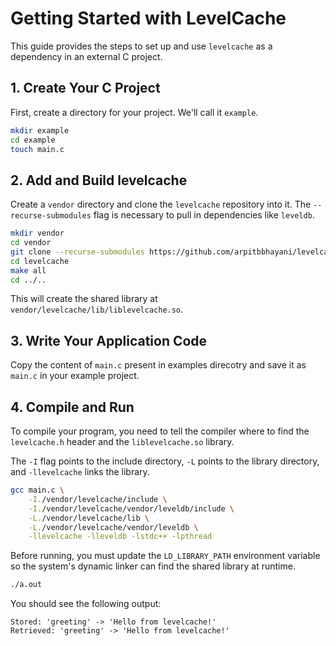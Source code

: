 # Getting Started with LevelCache

This guide provides the steps to set up and use `levelcache` as a dependency in an external C project.

## 1. Create Your C Project

First, create a directory for your project. We'll call it `example`.

```bash
mkdir example
cd example
touch main.c
```

## 2. Add and Build levelcache

Create a `vendor` directory and clone the `levelcache` repository into it. The `--recurse-submodules` flag is necessary to pull in dependencies like `leveldb`.

```bash
mkdir vendor
cd vendor
git clone --recurse-submodules https://github.com/arpitbbhayani/levelcache.git
cd levelcache
make all
cd ../..
```

This will create the shared library at `vendor/levelcache/lib/liblevelcache.so`.

## 3. Write Your Application Code

Copy the content of `main.c` present in examples direcotry and save it as `main.c` in your example project.

## 4. Compile and Run

To compile your program, you need to tell the compiler where to find the `levelcache.h` header and the `liblevelcache.so` library.

The `-I` flag points to the include directory, `-L` points to the library directory, and `-llevelcache` links the library.

```bash
gcc main.c \
    -I./vendor/levelcache/include \
    -I./vendor/levelcache/vendor/leveldb/include \
    -L./vendor/levelcache/lib \
    -L./vendor/levelcache/vendor/leveldb \
    -llevelcache -lleveldb -lstdc++ -lpthread
```

Before running, you must update the `LD_LIBRARY_PATH` environment variable so the system's dynamic linker can find the shared library at runtime.

```bash
./a.out
```

You should see the following output:
```
Stored: 'greeting' -> 'Hello from levelcache!'
Retrieved: 'greeting' -> 'Hello from levelcache!'
```
